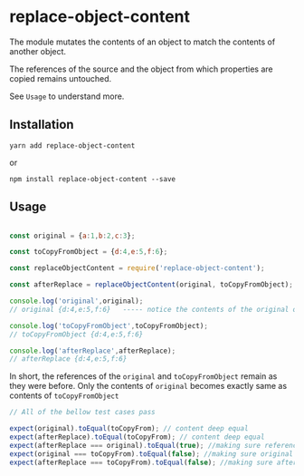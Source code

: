 # replace-object-content

The module mutates the contents of an object to match the contents of another object.

The references of the source and the object from which properties are copied remains untouched.

See `Usage` to understand more.

## Installation

`yarn add replace-object-content`

or

`npm install replace-object-content --save`

## Usage

```js

const original = {a:1,b:2,c:3};

const toCopyFromObject = {d:4,e:5,f:6};

const replaceObjectContent = require('replace-object-content');

const afterReplace = replaceObjectContent(original, toCopyFromObject);

console.log('original',original);
// original {d:4,e:5,f:6}   ----- notice the contents of the original object has been mutated to match the contents of the toCopyFromObject  object

console.log('toCopyFromObject',toCopyFromObject);
// toCopyFromObject {d:4,e:5,f:6}

console.log('afterReplace',afterReplace);
// afterReplace {d:4,e:5,f:6}

```

In short, the references of the `original` and `toCopyFromObject` remain as they were before.
Only the contents of `original` becomes exactly same as contents of `toCopyFromObject`

```js
// All of the bellow test cases pass

expect(original).toEqual(toCopyFrom); // content deep equal
expect(afterReplace).toEqual(toCopyFrom); // content deep equal
expect(afterReplace === original).toEqual(true); //making sure reference is equal
expect(original === toCopyFrom).toEqual(false); //making sure original and toCopyFrom references are not equal
expect(afterReplace === toCopyFrom).toEqual(false); //making sure afterReplace and toCopyFrom references are not equal

```
